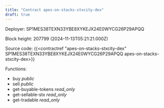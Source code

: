 ```yaml
---
title: "Contract apes-on-stacks-stxcity-dex"
draft: true
---
```

Deployer: SP1MES38TEXN33YBE8XYKEJX24E0WYCG26P29APQQ


 



Block height: 207799 (2024-11-13T05:21:21.000Z)

Source code: {{<contractref "apes-on-stacks-stxcity-dex" SP1MES38TEXN33YBE8XYKEJX24E0WYCG26P29APQQ apes-on-stacks-stxcity-dex>}}

Functions:

* buy _public_
* sell _public_
* get-buyable-tokens _read_only_
* get-sellable-stx _read_only_
* get-tradable _read_only_
